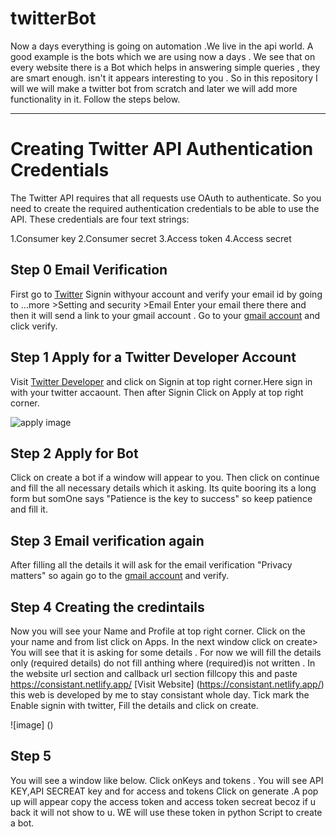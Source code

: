 # twitterBot

Now a days everything is going on automation .We live in the api world. A good example is the bots which we are using now a days . We see that on every website there is a Bot which helps in answering simple queries , they are smart enough. isn't it appears interesting to you . So in this repository I will we will make a twitter bot from scratch and later we will add more functionality in it. Follow the steps below.

--------------------------------------------------------------------------------------------------------------------------------------------------------------------
# Creating Twitter API Authentication Credentials

The Twitter API requires that all requests use OAuth to authenticate. So you need to create the required authentication credentials to be able to use the API. These credentials are four text strings:

1.Consumer key
2.Consumer secret
3.Access token
4.Access secret


## Step 0 Email Verification

First go to [Twitter](https://twitter.com) Signin withyour account and verify your email id by going to ...more >Setting and security >Email
Enter your email there there and then it will send a link to your gmail account . Go to your [gmail account](https://mail.google.com/) and click verify.

## Step 1 Apply for a Twitter Developer Account

Visit [Twitter Developer](https://developer.twitter.com/en) and click on Signin at top right corner.Here sign in with your twitter accaount.
Then after Signin Click on Apply at top right corner.

![apply image](https://files.realpython.com/media/dev_account_01.2a5eab8edcb8.png)

## Step 2 Apply for Bot

Click on create a bot if a window will appear to you.
Then click on continue and fill the all necessary details which it asking. Its quite booring its a long form but somOne says "Patience is the key to success" so keep patience and fill it.

## Step 3 Email verification again

After filling all the details it will ask for the email verification "Privacy matters" so again go to the [gmail account](https://mail.google.com/) and verify.

## Step 4 Creating the credintails

Now you will see your Name and Profile at top right corner. Click on the your name and from list click on Apps. In the next window click on create> You will see that it is asking for some details . For now we will fill the details only (required details) do not fill anthing where (required)is not written . In the website url section and callback url section  fillcopy this and paste https://consistant.netlify.app/ [Visit Website] (https://consistant.netlify.app/) this web is developed by me to stay consistant whole day. Tick mark the Enable signin with twitter, Fill the details and click on create.

![image] ()

## Step 5
 
 You will see a window like below. Click onKeys and tokens . You will see API KEY,API SECREAT key and for access and tokens Click on generate .A pop up will appear copy the access token and access token secreat becoz if u back it will not show to u. WE will use these token in python Script to create a bot.
